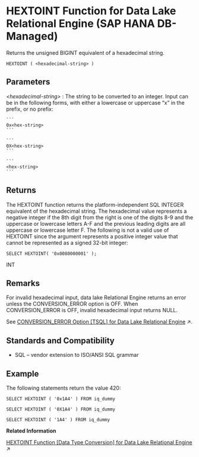 <!-- loio79e066782ff645e8b6014d4f4d1e0d9e -->

# HEXTOINT Function for Data Lake Relational Engine \(SAP HANA DB-Managed\)

Returns the unsigned BIGINT equivalent of a hexadecimal string.



```
HEXTOINT ( <hexadecimal-string> )
```



<a name="loio79e066782ff645e8b6014d4f4d1e0d9e__section_irj_fpg_trb"/>

## Parameters

 *<hexadecimal-string\>*
 :   The string to be converted to an integer. Input can be in the following forms, with either a lowercase or uppercase “x” in the prefix, or no prefix:

    ```
    0x<hex-string>
    ```

    ```
    0X<hex-string>
    ```

    ```
    <hex-string>
    ```

 

<a name="loio79e066782ff645e8b6014d4f4d1e0d9e__section_l4x_fpg_trb"/>

## Returns

The HEXTOINT function returns the platform-independent SQL INTEGER equivalent of the hexadecimal string. The hexadecimal value represents a negative integer if the 8th digit from the right is one of the digits 8-9 and the uppercase or lowercase letters A-F and the previous leading digits are all uppercase or lowercase letter F. The following is not a valid use of HEXTOINT since the argument represents a positive integer value that cannot be represented as a signed 32-bit integer:

```
SELECT HEXTOINT( '0x0080000001' );
```

INT



<a name="loio79e066782ff645e8b6014d4f4d1e0d9e__section_lbw_gpg_trb"/>

## Remarks

For invalid hexadecimal input, data lake Relational Engine returns an error unless the CONVERSION\_ERROR option is OFF. When CONVERSION\_ERROR is OFF, invalid hexadecimal input returns NULL.

See [CONVERSION_ERROR Option [TSQL] for Data Lake Relational Engine](https://help.sap.com/viewer/19b3964099384f178ad08f2d348232a9/2023_1_QRC/en-US/a63018a284f210159f458fb9eec74501.html "Controls reporting of data type conversion failures on fetching information from the database.") :arrow_upper_right:.



<a name="loio79e066782ff645e8b6014d4f4d1e0d9e__section_u1j_hpg_trb"/>

## Standards and Compatibility

-   SQL – vendor extension to ISO/ANSI SQL grammar



<a name="loio79e066782ff645e8b6014d4f4d1e0d9e__section_qww_hpg_trb"/>

## Example

The following statements return the value 420:

```
SELECT HEXTOINT ( '0x1A4' ) FROM iq_dummy
```

```
SELECT HEXTOINT ( '0X1A4' ) FROM iq_dummy
```

```
SELECT HEXTOINT ( '1A4' ) FROM iq_dummy
```

**Related Information**  


[HEXTOINT Function [Data Type Conversion] for Data Lake Relational Engine](https://help.sap.com/viewer/19b3964099384f178ad08f2d348232a9/2023_1_QRC/en-US/a555d0f984f210158262871887ce5bc9.html "Returns the unsigned BIGINT equivalent of a hexadecimal string.") :arrow_upper_right:

